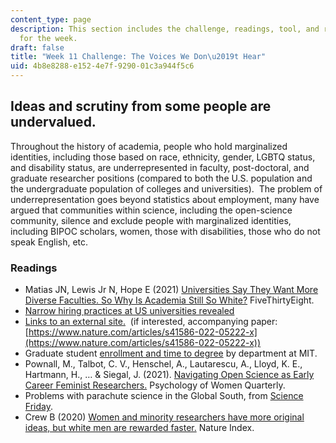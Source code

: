 ```yaml
---
content_type: page
description: This section includes the challenge, readings, tool, and response paper
  for the week.
draft: false
title: "Week 11 Challenge: The Voices We Don\u2019t Hear"
uid: 4b8e8288-e152-4e7f-9290-01c3a944f5c6
---
```

## Ideas and scrutiny from some people are undervalued.

Throughout the history of academia, people who hold marginalized identities, including those based on race, ethnicity, gender, LGBTQ status, and disability status, are underrepresented in faculty, post-doctoral, and graduate researcher positions (compared to both the U.S. population and the undergraduate population of colleges and universities).  The problem of underrepresentation goes beyond statistics about employment, many have argued that communities within science, including the open-science community, silence and exclude people with marginalized identities, including BIPOC scholars, women, those with disabilities, those who do not speak English, etc.

### Readings

- Matias JN, Lewis Jr N, Hope E (2021) [Universities Say They Want More Diverse Faculties. So Why Is Academia Still So White?](https://fivethirtyeight.com/features/universities-say-they-want-more-diverse-faculties-so-why-is-academia-still-so-white/) FiveThirtyEight.
- [Narrow hiring practices at US universities revealed](https://www.nature.com/articles/d41586-022-03065-0)
- [Links to an external site.](https://www.nature.com/articles/d41586-022-03065-0)  (if interested, accompanying paper: [https://www.nature.com/articles/s41586-022-05222-x](https://www.nature.com/articles/s41586-022-05222-x))
- Graduate student [enrollment and time to degree](https://tableau.mit.edu/t/IR/views/LifeSciencesCoalition-MITGraduateStudentData/GradStudents?:isGuestRedirectFromVizportal=y&:embed=y) by department at MIT. 
- Pownall, M., Talbot, C. V., Henschel, A., Lautarescu, A., Lloyd, K. E., Hartmann, H., … & Siegal, J. (2021). [Navigating Open Science as Early Career Feminist Researchers.](https://journals.sagepub.com/doi/pdf/10.1177/03616843211029255) Psychology of Women Quarterly.
- Problems with parachute science in the Global South, from [Science Friday](http://sciencefriday.com/segments/parachute-science-problem/).
- Crew B (2020) [Women and minority researchers have more original ideas, but white men are rewarded faster.](https://www.natureindex.com/news-blog/women-and-minority-researchers-have-more-original-ideas-but-white-men-are-rewarded-faster#.YXvr-ATODjg.twitter) Nature Index.